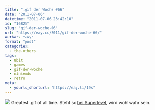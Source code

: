 ```yaml
---
title: ".gif der Woche #66"
date: "2011-07-06"
datetime: "2011-07-06 23:42:10"
id: "16825"
slug: "gif-der-woche-66"
url: "https://eay.cc/2011/gif-der-woche-66/"
author: "eay"
format: "post"
categories:
  - the-others
tags:
  - 8bit
  - games
  - gif-der-woche
  - nintendo
  - retro
meta:
  - yourls_shorturl: "https://eay.li/19s"
---
```


![](https://eay.cc/uploads/2011/greatest_gif_of_all_time.gif) Greatest .gif of all time. Steht so [bei Superlevel](http://www.superlevel.de/spielkram/greatest-gif-of-all-time), wird wohl wahr sein.
